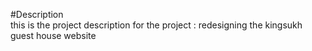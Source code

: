 #Description
<br/>
this is the project description for the project : redesigning the kingsukh guest house website 
